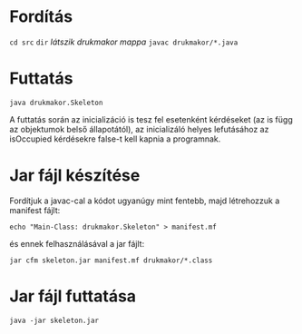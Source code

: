 # Fordítás

`cd src`
`dir`
*látszik drukmakor mappa*
`javac drukmakor/*.java`

# Futtatás

`java drukmakor.Skeleton`

A futtatás során az inicializáció is tesz fel esetenként kérdéseket (az is függ az objektumok
belső állapotától), az inicializáló helyes lefutásához az isOccupied kérdésekre false-t
kell kapnia a programnak.

# Jar fájl készítése

Fordítjuk a javac-cal a kódot ugyanúgy mint fentebb, majd létrehozzuk a manifest fájlt:

`echo "Main-Class: drukmakor.Skeleton" > manifest.mf`

és ennek felhasználásával a jar fájlt:

`jar cfm skeleton.jar manifest.mf drukmakor/*.class`

# Jar fájl futtatása

`java -jar skeleton.jar`
